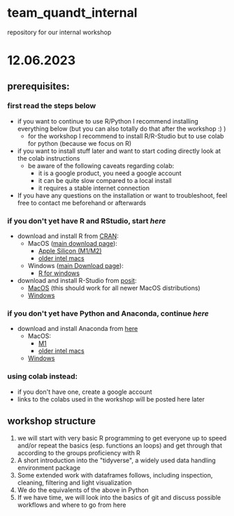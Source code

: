 # team_quandt_internal
repository for our internal workshop

# 12.06.2023
## prerequisites:
### first read the steps below
- if you want to continue to use R/Python I recommend installing everything below (but you can also totally do that after the workshop :) )
  - for the workshop I recommend to install R/R-Studio but to use colab for python (because we focus on R)
- if you want to install stuff later and want to start coding directly look at the colab instructions
  - be aware of the following caveats regarding colab:
    - it is a google product, you need a google account
    - it can be quite slow compared to a local install
    - it requires a stable internet connection
- If you have any questions on the installation or want to troubleshoot, feel free to contact me beforehand or afterwards

### if you **don't** yet have R and RStudio, start *here*
- download and install R from [CRAN](https://cran.r-project.org/):
  - MacOS ([main download page](https://cran.r-project.org/bin/macosx/)):
    - [Apple Silicon (M1/M2)](https://cran.r-project.org/bin/macosx/big-sur-arm64/base/R-4.3.0-arm64.pkg)
    - [older intel macs](https://cran.r-project.org/bin/macosx/big-sur-x86_64/base/R-4.3.0-x86_64.pkg)
  - Windows ([main Download page](https://cran.r-project.org/bin/windows/base/)):
    - [R for windows](https://cran.r-project.org/bin/windows/base/R-4.3.0-win.exe)
- download and install R-Studio from [posit](https://posit.co/downloads/):
  - [MacOS](https://download1.rstudio.org/electron/macos/RStudio-2023.03.1-446.dmg) (this should work for all newer MacOS distributions)
  - [Windows](https://download1.rstudio.org/electron/windows/RStudio-2023.03.1-446.exe)

### if you **don't** yet have Python and Anaconda, continue *here*
- download and install Anaconda from [here](https://www.anaconda.com/download#downloads)
  - MacOS:
    - [M1](https://repo.anaconda.com/archive/Anaconda3-2023.03-1-MacOSX-arm64.pkg)
    - [older intel macs](https://repo.anaconda.com/archive/Anaconda3-2023.03-1-MacOSX-x86_64.pkg)
  - [Windows](https://repo.anaconda.com/archive/Anaconda3-2023.03-1-Windows-x86_64.exe)

### using colab instead:
- if you don't have one, create a google account
- links to the colabs used in the workshop will be posted here later

## workshop structure
1. we will start with very basic R programming to get everyone up to speed and/or repeat the basics (esp. functions an loops) and get through that according to the groups proficiency with R
2. A short introduction into the "tidyverse", a widely used data handling environment package
3. Some extended work with dataframes follows, including inspection, cleaning, filtering and light visualization
4. We do the equivalents of the above in Python
5. If we have time, we will look into the basics of git and discuss possible workflows and where to go from here
